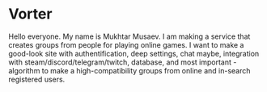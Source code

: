 # Vorter
Hello everyone. My name is Mukhtar Musaev.
I am making a service that creates groups from people for playing online games.
I want to make a good-look site with authentification, deep settings, chat maybe, integration with steam/discord/telegram/twitch, database,
and most important - algorithm to make a high-compatibility groups from online and in-search registered users.
